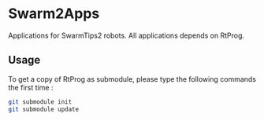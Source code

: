 # Swarm2Apps
Applications for SwarmTips2 robots. All applications depends on RtProg.

## Usage

To get a copy of RtProg as submodule, please type the following commands the first time :

```bash
git submodule init
git submodule update
```
